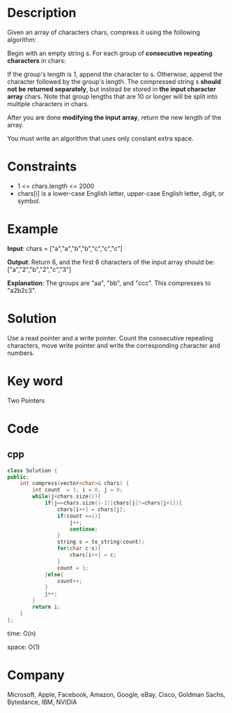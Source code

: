 # Description
Given an array of characters chars, compress it using the following algorithm:

Begin with an empty string s. For each group of **consecutive repeating characters** in chars:

If the group's length is 1, append the character to s.
Otherwise, append the character followed by the group's length.
The compressed string s **should not be returned separately**, but instead be stored in **the input character array** chars. Note that group lengths that are 10 or longer will be split into multiple characters in chars.

After you are done **modifying the input array**, return the new length of the array.

You must write an algorithm that uses only constant extra space.


# Constraints
* 1 <= chars.length <= 2000
* chars[i] is a lower-case English letter, upper-case English letter, digit, or symbol.


# Example
**Input**: chars = ["a","a","b","b","c","c","c"]


**Output**: Return 6, and the first 6 characters of the input array should be: ["a","2","b","2","c","3"]


**Explanation**: The groups are "aa", "bb", and "ccc". This compresses to "a2b2c3".

# Solution
Use a read pointer and a write pointer. Count the consecutive repeating characters, move write pointer and write the corresponding character and numbers.

# Key word
Two Pointers

# Code

## cpp
```cpp
class Solution {
public:
    int compress(vector<char>& chars) {
        int count  = 1, i = 0, j = 0;
        while(j<chars.size()){
            if(j==chars.size()-1||chars[j]!=chars[j+1]){
                chars[i++] = chars[j];
                if(count ==1){
                    j++;
                    continue;
                }
                string s = to_string(count);
                for(char c:s){
                    chars[i++] = c;
                }
                count = 1;
            }else{
                count++;
            }
            j++;
        }
        return i;
    }
};

```
time: O(n)


space: O(1)

# Company
Microsoft, Apple, Facebook, Amazon, Google, eBay, Cisco, Goldman Sachs, Bytedance, IBM, NVIDIA